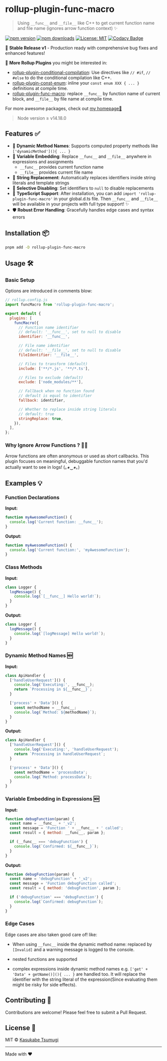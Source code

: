 # rollup-plugin-func-macro

> Using `__func__` and `__file__` like C++ to get current function name and file name (ignores arrow function context) ✨

[![npm version](https://img.shields.io/npm/v/rollup-plugin-func-macro.svg)](https://www.npmjs.com/package/rollup-plugin-func-macro) [![npm downloads](http://img.shields.io/npm/dm/rollup-plugin-func-macro.svg)](https://npmcharts.com/compare/rollup-plugin-func-macro,token-types?start=1200&interval=30)
[![License: MIT](https://img.shields.io/badge/License-MIT-yellow.svg)](https://opensource.org/licenses/MIT) [![Codacy Badge](https://api.codacy.com/project/badge/Grade/59dd6795e61949fb97066ca52e6097ef)](https://www.codacy.com/app/Borewit/rollup-plugin-func-macro?utm_source=github.com&utm_medium=referral&utm_content=Borewit/rollup-plugin-func-macro&utm_campaign=Badge_Grade)

🎉 **Stable Release v1** - Production ready with comprehensive bug fixes and enhanced features!

🦋 **More Rollup Plugins** you might be interested in:

- [rollup-plugin-conditional-compilation](https://www.npmjs.com/package/rollup-plugin-conditional-compilation): Use directives like `// #if`, `// #else` to do the conditional compilation like C++.
- [rollup-plugin-const-enum](https://www.npmjs.com/package/rollup-plugin-const-enum): inline your `const enum XXX { ... }` definitions at compile time.
- [rollup-plugin-func-macro](https://www.npmjs.com/package/rollup-plugin-func-macro): replace `__func__` by function name of current block, and `__file__` by file name at compile time.

For more awesome packages, check out [my homepage💛](https://baendlorel.github.io/?repoType=npm)

> Node version ≥ v14.18.0

## Features ✅

- 🎯 **Dynamic Method Names**: Supports computed property methods like `['dynamicMethod'](){ ... }`
- 🔀 **Variable Embedding**: Replace `__func__` and `__file__` anywhere in expressions and assignments
  - `__func__` provides current function name
  - `__file__` provides current file name
- 📝 **String Replacement**: Automatically replaces identifiers inside string literals and template strings
- 🔧 **Selective Disabling**: Set identifiers to `null` to disable replacements
- 🎯 **TypeScript Support**: After installation, you can add `import 'rollup-plugin-func-macro'` in your global.d.ts file. Then `__func__` and `__file__` will be available in your projects with full type support! ✨
- 🛡️ **Robust Error Handling**: Gracefully handles edge cases and syntax errors

## Installation 📦

```bash
pnpm add -D rollup-plugin-func-macro
```

## Usage 🛠️

### Basic Setup

Options are introduced in comments blow:

```js
// rollup.config.js
import funcMacro from 'rollup-plugin-func-macro';

export default {
  plugins: [
    funcMacro({
      // Function name identifier
      // default: '__func__', set to null to disable
      identifier: '__func__',

      // File name identifier
      // default: '__file__', set to null to disable
      fileIdentifier: '__file__',

      // Files to transform (default)
      include: ['**/*.js', '**/*.ts'],

      // Files to exclude (default)
      exclude: ['node_modules/**'],

      // Fallback when no function found
      // default is equal to identifier
      fallback: identifier,

      // Whether to replace inside string literals
      // default: true
      stringReplace: true,
    }),
  ],
};
```

### Why Ignore Arrow Functions ? 🤷‍♀️

Arrow functions are often anonymous or used as short callbacks. This plugin focuses on meaningful, debuggable function names that you'd actually want to see in logs! (｡◕‿◕｡)

## Examples 💡

### Function Declarations

**Input:**

```js
function myAwesomeFunction() {
  console.log('Current function: __func__');
}
```

**Output:**

```js
function myAwesomeFunction() {
  console.log('Current function:', 'myAwesomeFunction');
}
```

### Class Methods

**Input:**

```js
class Logger {
  logMessage() {
    console.log(`[__func__] Hello world!`);
  }
}
```

**Output:**

```js
class Logger {
  logMessage() {
    console.log(`[logMessage] Hello world!`);
  }
}
```

### Dynamic Method Names 🆕

**Input:**

```js
class ApiHandler {
  ['handleUserRequest']() {
    console.log('Executing:', __func__);
    return `Processing in ${__func__}`;
  }

  ['process' + 'Data']() {
    const methodName = __func__;
    console.log(`Method: ${methodName}`);
  }
}
```

**Output:**

```js
class ApiHandler {
  ['handleUserRequest']() {
    console.log('Executing:', 'handleUserRequest');
    return `Processing in handleUserRequest`;
  }

  ['process' + 'Data']() {
    const methodName = 'processData';
    console.log(`Method: processData`);
  }
}
```

### Variable Embedding in Expressions 🆕

**Input:**

```js
function debugFunction(param) {
  const name = __func__ + '_v2';
  const message = 'Function ' + __func__ + ' called';
  const result = { method: __func__, param };

  if (__func__ === 'debugFunction') {
    console.log(`Confirmed: ${__func__}`);
  }
}
```

**Output:**

```js
function debugFunction(param) {
  const name = 'debugFunction' + '_v2';
  const message = 'Function debugFunction called';
  const result = { method: 'debugFunction', param };

  if ('debugFunction' === 'debugFunction') {
    console.log(`Confirmed: debugFunction`);
  }
}
```

### Edge Cases

Edge cases are also taken good care of! like:

- When using `__func__` inside the dynamic method name: replaced by `[Invalid]` and a warning message is logged to the console.

- nested functions are supported

- complex expressions inside dynamic method names e.g. `['get' + 'Data' + getName()](){ ... }` are handled too. It will replace the identifier with the string literal of the expression(Since evaluating them might be risky for side effects).

## Contributing 🤝

Contributions are welcome! Please feel free to submit a Pull Request.

## License 📄

MIT © [Kasukabe Tsumugi](mailto:futami16237@gmail.com)

---

Made with ❤️
